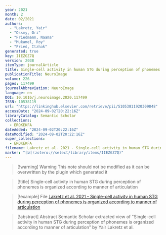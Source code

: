 ```yaml
---
year: 2021
month: 2
date: 02/2021
authors:
  - "Lakretz, Yair"
  - "Ossmy, Ori"
  - "Friedmann, Naama"
  - "Mukamel, Roy"
  - "Fried, Itzhak"
generated: true
key: IIEZGZ7Q
version: 2038
itemType: journalArticle
title: Single-cell activity in human STG during perception of phonemes is organized according to manner of articulation
publicationTitle: NeuroImage
volume: 226
pages: 117499
journalAbbreviation: NeuroImage
language: en
DOI: 10.1016/j.neuroimage.2020.117499
ISSN: 10538119
url: "https://linkinghub.elsevier.com/retrieve/pii/S1053811920309848"
accessDate: "2024-09-02T20:22:16Z"
libraryCatalog: Semantic Scholar
collections:
  - ERQKEKFA
dateAdded: "2024-09-02T20:22:16Z"
dateModified: "2024-09-02T20:22:16Z"
super_collections:
  - ERQKEKFA
filename: Lakretz et al. 2021 - Single-cell activity in human STG during perception of phonemes is organized according to manner of articulation
marker: "[🇿](zotero://select/library/items/IIEZGZ7Q)"
---
```


>[!warning] Warning
> This note should not be modified as it can be overwritten by the plugin which generated it

> [!title] Single-cell activity in human STG during perception of phonemes is organized according to manner of articulation

> [!example] File
> [Lakretz et al. 2021 - Single-cell activity in human STG during perception of phonemes is organized according to manner of articulation](Lakretz%20et%20al.%202021%20-%20Single-cell%20activity%20in%20human%20STG%20during%20perception%20of%20phonemes%20is%20organized%20according%20to%20manner%20of%20articulation.pdf)

> [!abstract] Abstract
> Semantic Scholar extracted view of "Single-cell activity in human STG during perception of phonemes is organized according to manner of articulation" by Yair Lakretz et al.

